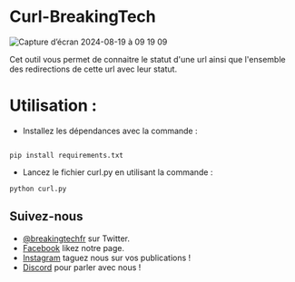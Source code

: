 # Curl-BreakingTech

![Capture d’écran 2024-08-19 à 09 19 09](https://github.com/user-attachments/assets/0a05faea-b578-43cc-a479-8f67668b586b)

Cet outil vous permet de connaitre le statut d'une url ainsi que l'ensemble des redirections de cette url avec leur statut. 

# Utilisation :
- Installez les dépendances avec la commande :
```shell![Capture d’écran 2024-08-19 à 09 19 09](https://github.com/user-attachments/assets/3a408e51-26b6-4ec0-9738-cd11918b4f17)

pip install requirements.txt
```
- Lancez le fichier curl.py en utilisant la commande :
```shell
python curl.py
```

## Suivez-nous

- [@breakingtechfr](https://twitter.com/BreakingTechFR) sur Twitter.
- [Facebook](https://www.facebook.com/BreakingTechFr/) likez notre page.
- [Instagram](https://www.instagram.com/breakingtechfr/) taguez nous sur vos publications !
- [Discord](https://discord.gg/VYNVBhk) pour parler avec nous !
